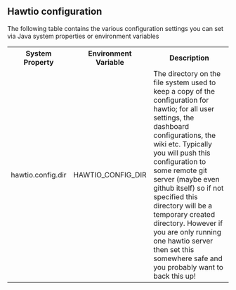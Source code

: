 ## Hawtio configuration

The following table contains the various configuration settings you can set via Java system properties or environment variables

<table>
<tr>
<th>System Property</th><th>Environment Variable</th><th>Description</th>
</tr>
<tr>
<td>hawtio.config.dir</td><td>HAWTIO_CONFIG_DIR</td><td>The directory on the file system used to keep a copy of the configuration for hawtio; for all user settings, the dashboard configurations, the wiki etc. Typically you will push this configuration to some remote git server (maybe even github itself) so if not specified this directory will be a temporary created directory. However if you are only running one hawtio server then set this somewhere safe and you probably want to back this up!</td>
</tr>
</table>